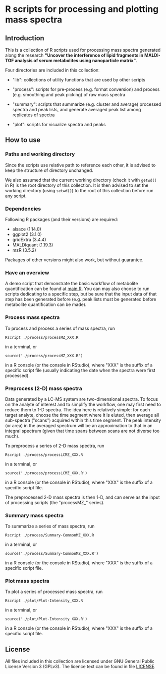 # R scripts for processing and plotting mass spectra

## Introduction

This is a collection of R scripts used for processing mass spectra generated along the research **"Uncover the interference of lipid fragments in MALDI-TOF analysis of serum metabolites using nanoparticle matrix"**.

Four directories are included in this collection: 

- "lib": collections of utility functions that are used by other scripts

- "process": scripts for pre-process (e.g. format conversion) and process (e.g. smoothing and peak picking) of raw mass spectra

- "summary": scripts that summarize (e.g. cluster and average) processed spectra and peak lists, and generate averaged peak list among replicates of spectra

- "plot": scripts for visualize spectra and peaks

## How to use

### Paths and working directory

Since the scripts use relative path to reference each other, it is advised to keep the structure of directory unchanged.

We also assumed that the current working directory (check it with ```getwd()``` in R) is the root directory of this collection. It is then advised to set the working directory (using ```setwd()```) to the root of this collection before run any script.

###  Dependencies

Following R packages (and their versions) are required:

- alsace (1.14.0)
- ggplot2 (3.1.0)
- gridExtra (3.4.4)
- MALDIquant (1.19.3)
- mzR (3.5.2)

Packages of other versions might also work, but without guarantee.

### Have an overview

A demo script that demonstrate the basic workflow of metabolite quantification can be found at [main.R](./main.R). You can may also choose to run scripts dedicating to a specific step, but be sure that the input data of that step has been generated before (e.g. peak lists must be generated before metabolite quantification can be made).

### Process mass spectra

To process and process a series of mass spectra, run 
```
Rscript ./process/processMZ_XXX.R
```
in a terminal, or
```
source('./process/processMZ_XXX.R')
```
in a R console (or the console in RStudio), where "XXX" is the suffix of a specific script file (usually indicating the date when the spectra were first processed).

### Preprocess (2-D) mass spectra

Data generated by a LC-MS system are two-dimensional spectra. To focus on the analyte of interest and to simplify the workflow, one may first need to reduce them to 1-D spectra. The idea here is relatively simple: for each target analyte, choose the time segment where it is eluted, then average all sub-spectra ("scans") acquired within this time segment. The peak intensity (or area) in the averaged spectrum will be an approximation to that in an integral spectrum (given that time spans between scans are not diverse too much).

To preprocess a series of 2-D mass spectra, run 
```
Rscript ./process/processLCMZ_XXX.R
```
in a terminal, or
```
source('./process/processLCMZ_XXX.R')
```
in a R console (or the console in RStudio), where "XXX" is the suffix of a specific script file.

The preprocessed 2-D mass spectra is then 1-D, and can serve as the input of processing scripts (the "processMZ_" series).

### Summary mass spectra

To summarize a series of mass spectra, run 
```
Rscript ./process/Summary-CommonMZ_XXX.R
```
in a terminal, or
```
source('./process/Summary-CommonMZ_XXX.R')
```
in a R console (or the console in RStudio), where "XXX" is the suffix of a specific script file.

### Plot mass spectra

To plot a series of processed mass spectra, run 
```
Rscript ./plot/Plot-Intensity_XXX.R
```
in a terminal, or
```
source('./plot/Plot-Intensity_XXX.R')
```
in a R console (or the console in RStudio), where "XXX" is the suffix of a specific script file.

## License

All files included in this collection are licensed under GNU General Public License Version 3 (GPLv3). The licence text can be found in file [LICENSE](./LICENSE).